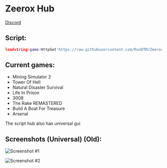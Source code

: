 # Zeerox Hub
[Discord](https://discord.gg/NXEdrmEKdR)
## Script:
```lua
loadstring(game:HttpGet'https://raw.githubusercontent.com/RunDTM/ZeeroxHub/main/Loader.lua')()
```
## Current games:
- Mining Simulator 2
- Tower Of Hell
- Natural Disaster Survival
- Life In Prison
- 3008
- The Rake REMASTERED
- Build A Boat For Treasure
- Arsenal

The script hub also has universal gui
## Screenshots (Universal) (Old):
![Screenshot #1](https://i.imgur.com/5YS88TM.png)

![Screenshot #2](https://i.imgur.com/kDefZo3.png)

